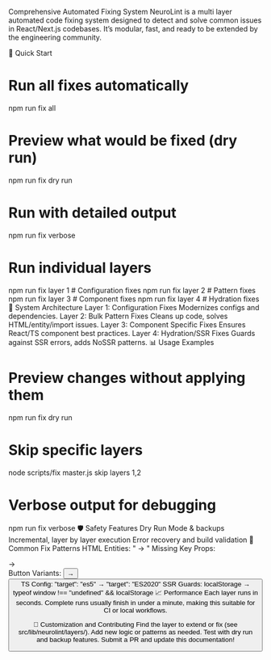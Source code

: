 Comprehensive Automated Fixing System
NeuroLint is a multi layer automated code fixing system designed to detect and solve common issues in React/Next.js codebases. It’s modular, fast, and ready to be extended by the engineering community.

🚀 Quick Start
# Run all fixes automatically
npm run fix all

# Preview what would be fixed (dry run)
npm run fix dry run

# Run with detailed output
npm run fix verbose

# Run individual layers
npm run fix layer 1  # Configuration fixes
npm run fix layer 2  # Pattern fixes
npm run fix layer 3  # Component fixes
npm run fix layer 4  # Hydration fixes
🔧 System Architecture
Layer 1: Configuration Fixes   Modernizes configs and dependencies.
Layer 2: Bulk Pattern Fixes   Cleans up code, solves HTML/entity/import issues.
Layer 3: Component Specific Fixes   Ensures React/TS component best practices.
Layer 4: Hydration/SSR Fixes   Guards against SSR errors, adds NoSSR patterns.
📊 Usage Examples
# Preview changes without applying them
npm run fix dry run

# Skip specific layers
node scripts/fix master.js   skip layers 1,2

# Verbose output for debugging
npm run fix verbose
🛡️ Safety Features
Dry Run Mode & backups
Incremental, layer by layer execution
Error recovery and build validation
🎯 Common Fix Patterns
HTML Entities: &quot; → "
Missing Key Props: <div> → <div key={item.id}>
Button Variants: <Button> → <Button variant="default">
TS Config: "target": "es5" → "target": "ES2020"
SSR Guards: localStorage → typeof window !== "undefined" && localStorage
📈 Performance
Each layer runs in seconds. Complete runs usually finish in under a minute, making this suitable for CI or local workflows.

🔧 Customization and Contributing
Find the layer to extend or fix (see src/lib/neurolint/layers/).
Add new logic or patterns as needed.
Test with dry run and backup features.
Submit a PR and update this documentation!
